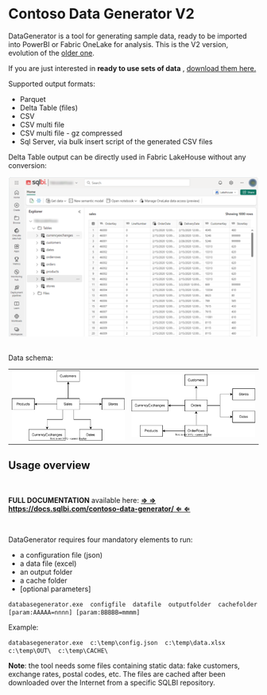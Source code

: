 # Contoso Data Generator V2


DataGenerator is a tool for generating sample data, ready to be imported into PowerBI or Fabric OneLake for analysis. This is the V2 version, evolution of the [older one](https://github.com/sql-bi/Contoso-Data-Generator).

If you are just interested in **ready to use sets of data** , [download them here.](https://github.com/sql-bi/Contoso-Data-Generator-V2-Data)

Supported output formats:
 - Parquet
 - Delta Table (files)
 - CSV
 - CSV multi file
 - CSV multi file - gz compressed
 - Sql Server, via bulk insert script of the generated CSV files


Delta Table output can be directly used in Fabric LakeHouse without any conversion:

<img src="docs/imgs/fabric_01.png" width="700px"/><br/><br/>

Data schema:

|  |  |
| -- | -- |
| ![Schema Sales](docs/imgs/schema_sales.svg) | ![Schema Sales](docs/imgs/schema_orders.svg)  |


## Usage overview

<br/> 

**FULL DOCUMENTATION** available here: **[&#x21D2; &#x21D2; https://docs.sqlbi.com/contoso-data-generator/ &#x21D0; &#x21D0;](https://docs.sqlbi.com/contoso-data-generator/)**

<br/> 

DataGenerator requires four mandatory elements to run:
 - a configuration file (json)
 - a data file (excel)
 - an output folder
 - a cache folder
 - [optional parameters]

```
databasegenerator.exe  configfile  datafile  outputfolder  cachefolder   [param:AAAAA=nnnn] [param:BBBBB=mmmm]
```
Example:

```
databasegenerator.exe  c:\temp\config.json  c:\temp\data.xlsx  c:\temp\OUT\  c:\temp\CACHE\
```

**Note**: the tool needs some files containing static data: fake customers, exchange rates, postal codes, etc. The files are cached after been downloaded over the Internet from a specific SQLBI repository.
 
 <br/>
 <br/>
 <br/>